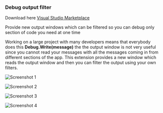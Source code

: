 ### Debug output filter
Download here [Visual Studio Marketplace](https://marketplace.visualstudio.com/items?itemName=nertilpoci.FilterDebugWindow) 

Provide new output windows which can be filtered so you can debug only section of code you need at one time

Working on a large project with many developers means that everybody does this **Debug.Write(message)**  the the output window is not very useful since you cannot read your messages with all the messages coming in from different sections of the app. This extension provides a new window which reads the output window and then you can filter the output using your own filters.


![Screenshot 1](https://imgur.com/6kWk1pJ.png)


 
 ![Screenshot 2](https://imgur.com/dnvWFBO.png)
 
 ![Screenshot 3](https://i.imgur.com/kNgSp60.png)
 
 
 
 ![Screenshot 4](https://i.imgur.com/3aE7itw.png)
 
